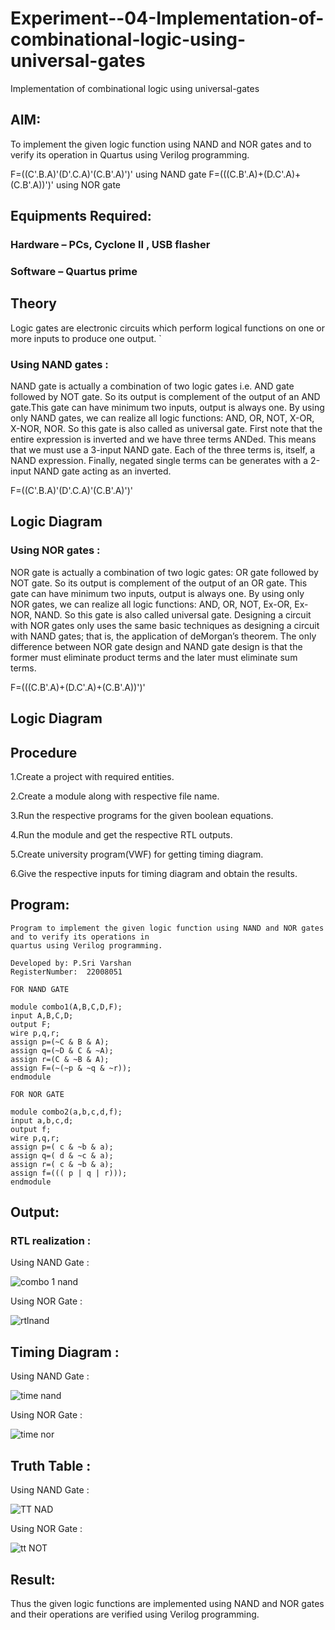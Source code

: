 # Experiment--04-Implementation-of-combinational-logic-using-universal-gates
Implementation of combinational logic using universal-gates
 
## AIM:
To implement the given logic function using NAND and NOR gates and to verify its operation in Quartus using Verilog programming.

F=((C'.B.A)'(D'.C.A)'(C.B'.A)')' using NAND gate
F=(((C.B'.A)+(D.C'.A)+(C.B'.A))')' using NOR gate
## Equipments Required:
### Hardware – PCs, Cyclone II , USB flasher
### Software – Quartus prime


## Theory
Logic gates are electronic circuits which perform logical functions on one or more inputs to produce one output.   `      

### Using NAND gates :

NAND gate is actually a combination of two logic gates i.e. AND gate followed by NOT gate. So its output is complement of the output of an AND gate.This gate can have minimum two inputs, output is always one. By using only NAND gates, we can realize all logic functions: AND, OR, NOT, X-OR, X-NOR, NOR. So this gate is also called as universal gate. First note that the entire expression is inverted and we have three terms ANDed. This means that we must use a 3-input NAND gate. Each of the three terms is, itself, a NAND expression. Finally, negated single terms can be generates with a 2-input NAND gate acting as an inverted.

F=((C'.B.A)'(D'.C.A)'(C.B'.A)')'

## Logic Diagram



### Using NOR gates : 

NOR gate is actually a combination of two logic gates: OR gate followed by NOT gate. So its output is complement of the output of an OR gate. This gate can have minimum two inputs, output is always one. By using only NOR gates, we can realize all logic functions: AND, OR, NOT, Ex-OR, Ex-NOR, NAND. So this gate is also called universal gate. Designing a circuit with NOR gates only uses the same basic techniques as designing a circuit with NAND gates; that is, the application of deMorgan’s theorem. The only difference between NOR gate design and NAND gate design is that the former must eliminate product terms and the later must eliminate sum terms.

F=(((C.B'.A)+(D.C'.A)+(C.B'.A))')'

## Logic Diagram



## Procedure

1.Create a project with required entities.

2.Create a module along with respective file name.

3.Run the respective programs for the given boolean equations.

4.Run the module and get the respective RTL outputs.

5.Create university program(VWF) for getting timing diagram.

6.Give the respective inputs for timing diagram and obtain the results.


## Program:

```
Program to implement the given logic function using NAND and NOR gates and to verify its operations in 
quartus using Verilog programming.

Developed by: P.Sri Varshan
RegisterNumber:  22008051

FOR NAND GATE

module combo1(A,B,C,D,F);
input A,B,C,D;
output F;
wire p,q,r;
assign p=(~C & B & A);
assign q=(~D & C & ~A);
assign r=(C & ~B & A);
assign F=(~(~p & ~q & ~r));
endmodule

FOR NOR GATE

module combo2(a,b,c,d,f);
input a,b,c,d;
output f;
wire p,q,r;
assign p=( c & ~b & a);
assign q=( d & ~c & a);
assign r=( c & ~b & a);
assign f=((( p | q | r)));
endmodule

```


## Output:
### RTL realization :

Using NAND Gate :

![combo 1 nand](https://user-images.githubusercontent.com/114944059/211162942-3f214ced-62fc-4712-b96e-e2f5548659ae.jpg)

Using NOR Gate :

![rtlnand](https://user-images.githubusercontent.com/114944059/211164386-0c78299a-0262-45b9-914f-7a6056585fd7.png)


## Timing Diagram :

Using NAND Gate :

![time nand](https://user-images.githubusercontent.com/114944059/211164435-89df4f44-3798-4bc3-9a51-da026ff36da8.png)


Using NOR Gate :

![time nor](https://user-images.githubusercontent.com/114944059/211164441-ea5049b4-6fa5-47f6-8b4d-f4bd366e1a2f.png)


## Truth Table :

Using NAND Gate :

![TT NAD](https://user-images.githubusercontent.com/114944059/211163871-4614e97f-303c-4790-91aa-a0ba544f5091.png)

Using NOR Gate :

![tt NOT](https://user-images.githubusercontent.com/114944059/211164169-ca1946e8-2474-404c-a16a-e1e107e9b2ea.png)


## Result:
Thus the given logic functions are implemented using NAND and NOR gates and their operations are verified using Verilog programming.
